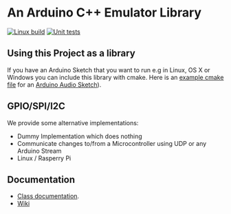 # An Arduino C++ Emulator Library

[![Linux build](../../actions/workflows/c-cpp-cmake.yml/badge.svg)](../../actions/workflows/c-cpp-cmake.yml)
[![Unit tests](../../actions/workflows/unit-tests.yml/badge.svg)](../../actions/workflows/unit-tests.yml)

## Using this Project as a library

If you have an Arduino Sketch that you want to run e.g in Linux, OS X or Windows you can include this library with cmake. 
Here is an [example cmake file](https://github.com/pschatzmann/arduino-audio-tools/blob/main/examples/examples-desktop/generator/CMakeLists.txt) for an [Arduino Audio Sketch](https://github.com/pschatzmann/arduino-audio-tools/tree/main/examples/examples-desktop/generator)).

## GPIO/SPI/I2C

We provide some alternative implementations:

- Dummy Implementation which does nothing
- Communicate changes to/from a Microcontroller using UDP or any Arduino Stream
- Linux / Rasperry Pi 


## Documentation

- [Class documentation](https://pschatzmann.github.io/Arduino-Emulator/html/annotated.html). 
- [Wiki](https://github.com/pschatzmann/Arduino-Emulator/wiki)

